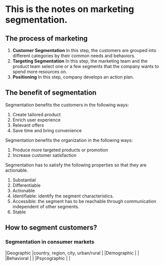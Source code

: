 # This is the notes on marketing segmentation.
## The process of marketing
1. **Customer Segmentation** In this step, the customers are grouped into different categories by their common needs and behaviors.
2. **Targeting Segmentation** In this step, the marketing team and the product team select one or a few segments that the company wants to spend more resources on.
3. **Positioning** In this step, company develops an action plan.
## The benefit of segmentation
Segmentation benefits the customers in the following ways:
1. Create tailored product
2. Enrich user experience
3. Relevant offers
4. Save time and bring convenience

Segmentation benefits the organization in the following ways:
1. Produce more targeted products or promotion
2. Increase customer satisfaction

Segmentation has to satisfy the following properties so that they are actionable.
1. Substantial
2. Differentiable
3. Actionable
4. Identifiable: identify the segment characteristics.
5. Accessible: the segment has to be reachable through communication independent of other segments.
6. Stable

## How to segment customers?
### Segmentation in consumer markets

|Geographic   |country, region, city, urban/rural   |
|Demographic   |    |
|Behavioral   |    |
|Psycographic   |    |
